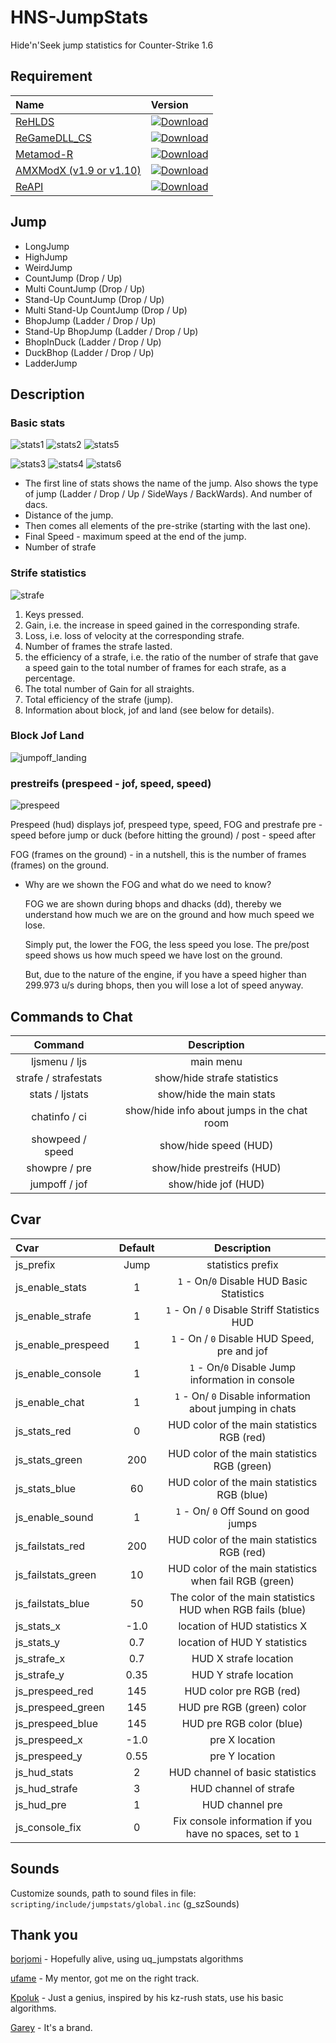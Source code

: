 # HNS-JumpStats

Hide'n'Seek jump statistics for Counter-Strike 1.6

## Requirement
| Name | Version |
| :- | :- |
| [ReHLDS](https://github.com/rehlds/rehlds) | [![Download](https://img.shields.io/github/v/release/rehlds/rehlds?include_prereleases&style=flat-square)](https://github.com/rehlds/rehlds/releases) |
| [ReGameDLL_CS](https://github.com/rehlds/ReGameDLL_CS/releases) | [![Download](https://img.shields.io/github/v/release/s1lentq/ReGameDLL_CS?include_prereleases&style=flat-square)](https://github.com/rehlds/ReGameDLL_CS/releases) |
| [Metamod-R](https://github.com/rehlds/Metamod-R/releases) | [![Download](https://img.shields.io/github/v/release/rehlds/Metamod-R?include_prereleases&style=flat-square)](https://github.com/rehlds/Metamod-R/releases) |
| [AMXModX (v1.9 or v1.10)](https://www.amxmodx.org/downloads-new.php) | [![Download](https://img.shields.io/badge/AMXModX-%3E%3D1.9.0-blue?style=flat-square)](https://www.amxmodx.org/downloads-new.php) |
| [ReAPI](https://github.com/rehlds/reapi) | [![Download](https://img.shields.io/github/v/release/rehlds/reapi?include_prereleases&style=flat-square)](https://github.com/rehlds/reapi) |

## Jump
- LongJump
- HighJump
- WeirdJump
- CountJump (Drop / Up)
- Multi CountJump (Drop / Up)
- Stand-Up CountJump (Drop / Up)
- Multi Stand-Up CountJump (Drop / Up)
- BhopJump (Ladder / Drop / Up)
- Stand-Up BhopJump (Ladder / Drop / Up)
- BhopInDuck (Ladder / Drop / Up)
- DuckBhop (Ladder / Drop / Up)
- LadderJump

## Description

### Basic stats
![stats1](https://github.com/WessTorn/HNS-JumpStats/assets/63194135/ef21fd88-a348-42d9-99ec-1588e196bdb4) ![stats2](https://github.com/WessTorn/HNS-JumpStats/assets/63194135/b69af4f2-1ef6-4c19-934a-1f963b7750d9) ![stats5](https://github.com/WessTorn/HNS-JumpStats/assets/63194135/3532d455-5ded-4d3c-8233-bc7b1be9b12d)

![stats3](https://github.com/WessTorn/HNS-JumpStats/assets/63194135/97c7b379-874d-4adb-97a2-03164eac9bc6) ![stats4](https://github.com/WessTorn/HNS-JumpStats/assets/63194135/df1b2208-9d1c-4863-add3-941b1c4f5114) ![stats6](https://github.com/WessTorn/HNS-JumpStats/assets/63194135/fb2b9f98-790e-476e-86d1-3cdd3f67ad66)

- The first line of stats shows the name of the jump. Also shows the type of jump (Ladder / Drop / Up / SideWays / BackWards). And number of dacs.
- Distance of the jump.
- Then comes all elements of the pre-strike (starting with the last one).
- Final Speed - maximum speed at the end of the jump.
- Number of strafe

### Strife statistics

![strafe](https://github.com/WessTorn/HNS-JumpStats/assets/63194135/8591efa7-1a42-4612-abc9-228dc188ed00)

1. Keys pressed.
2. Gain, i.e. the increase in speed gained in the corresponding strafe.
3. Loss, i.e. loss of velocity at the corresponding strafe.
4. Number of frames the strafe lasted.
5. the efficiency of a strafe, i.e. the ratio of the number of strafe that gave a speed gain to the total number of frames for each strafe, as a percentage.
6. The total number of Gain for all straights.
7. Total efficiency of the strafe (jump).
8. Information about block, jof and land (see below for details).

### Block Jof Land

![jumpoff_landing](https://github.com/WessTorn/HNS-JumpStats/assets/63194135/d25817ff-0239-4864-904c-9a331d895cd5)

### prestreifs (prespeed - jof, speed, speed)

![prespeed](https://github.com/WessTorn/HNS-JumpStats/assets/63194135/ee3d850a-7739-480d-b9c1-8ac023ad5666)

Prespeed (hud) displays jof, prespeed type, speed, FOG and prestrafe pre - speed before jump or duck (before hitting the ground) / post - speed after

FOG (frames on the ground) - in a nutshell, this is the number of frames (frames) on the ground.
- Why are we shown the FOG and what do we need to know?

  FOG we are shown during bhops and dhacks (dd), thereby we understand how much we are on the ground and how much speed we lose.

  Simply put, the lower the FOG, the less speed you lose. The pre/post speed shows us how much speed we have lost on the ground.

  But, due to the nature of the engine, if you have a speed higher than 299.973 u/s during bhops, then you will lose a lot of speed anyway.

## Commands to Chat
| Command | Description |
| :-: | :-: |
| ljsmenu / ljs | main menu
| strafe / strafestats | show/hide strafe statistics |
| stats / ljstats | show/hide the main stats |
| chatinfo / ci | show/hide info about jumps in the chat room |
| showpeed / speed | show/hide speed (HUD)
| showpre / pre | show/hide prestreifs (HUD) |
| jumpoff / jof | show/hide jof (HUD) |

## Cvar

| Cvar | Default | Description |
| :------------------- | :--------: | :--------: |
| js_prefix | Jump | statistics prefix |
| js_enable_stats | 1 | `1` - On/`0` Disable HUD Basic Statistics |
| js_enable_strafe | 1 | `1` - On / `0` Disable Striff Statistics HUD|
| js_enable_prespeed | 1 | `1` - On / `0` Disable HUD Speed, pre and jof |
| js_enable_console | 1 | `1` - On/`0` Disable Jump information in console |
| js_enable_chat | 1 | `1` - On/ `0` Disable information about jumping in chats |
| js_stats_red | 0 | HUD color of the main statistics RGB (red) |
| js_stats_green | 200 | HUD color of the main statistics RGB (green) |
| js_stats_blue | 60 | HUD color of the main statistics RGB (blue) |
| js_enable_sound | 1 | `1` - On/ `0` Off Sound on good jumps |
| js_failstats_red | 200 | HUD color of the main statistics RGB (red) |
| js_failstats_green | 10 | HUD color of the main statistics when fail RGB (green) |
| js_failstats_blue | 50 | The color of the main statistics HUD when RGB fails (blue) |
| js_stats_x | -1.0 | location of HUD statistics X
| js_stats_y | 0.7 | location of HUD Y statistics |
| js_strafe_x | 0.7 | HUD X strafe location
| js_strafe_y | 0.35 | HUD Y strafe location
| js_prespeed_red | 145 | HUD color pre RGB (red) |
| js_prespeed_green | 145 | HUD pre RGB (green) color |
| js_prespeed_blue | 145 | HUD pre RGB color (blue) |
| js_prespeed_x | -1.0 | pre X location
| js_prespeed_y | 0.55 | pre Y location |
| js_hud_stats | 2 | HUD channel of basic statistics |
| js_hud_strafe | 3 | HUD channel of strafe |
| js_hud_pre | 1 | HUD channel pre |
| js_console_fix | 0 | Fix console information if you have no spaces, set to `1` |

## Sounds

Customize sounds, path to sound files in file: `scripting/include/jumpstats/global.inc` (g_szSounds)

## Thank you

[borjomi](https://forums.alliedmods.net/showthread.php?t=141586) - Hopefully alive, using uq_jumpstats algorithms

[ufame](https://github.com/ufame) - My mentor, got me on the right track.

[Kpoluk](https://github.com/Kpoluk) - Just a genius, inspired by his kz-rush stats, use his basic algorithms.

[Garey](https://github.com/Garey27) - It's a brand.